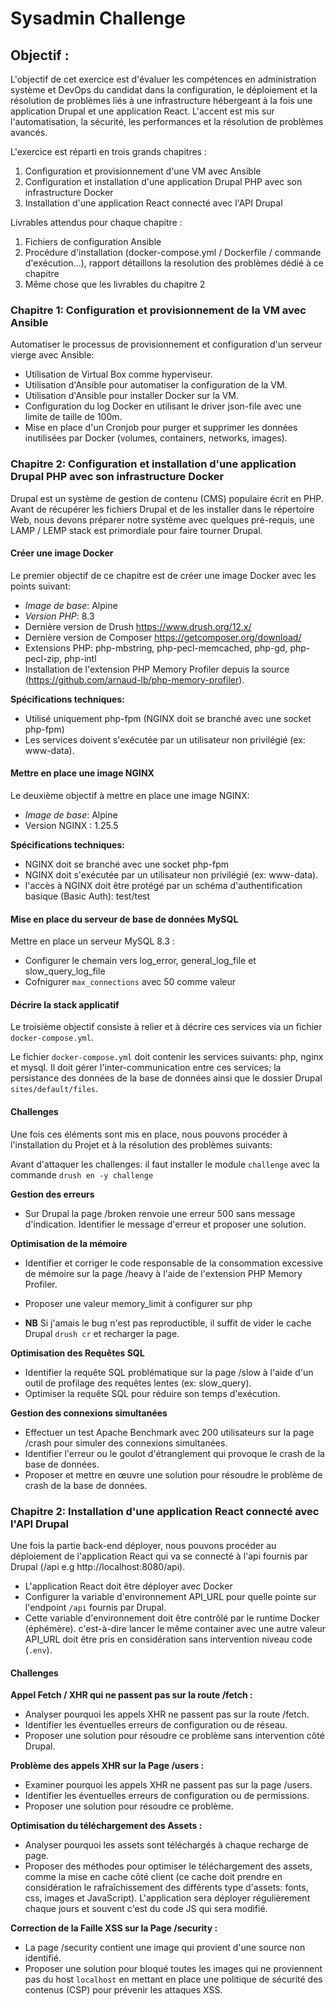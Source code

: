 # Sysadmin Challenge

## Objectif :
L'objectif de cet exercice est d'évaluer les compétences en administration système et DevOps du candidat dans la configuration, le déploiement et la résolution de problèmes liés à une infrastructure hébergeant à la fois une application Drupal et une application React. L'accent est mis sur l'automatisation, la sécurité, les performances et la résolution de problèmes avancés.

L'exercice est réparti en trois grands chapitres :

 1. Configuration et provisionnement d'une VM avec Ansible
 2. Configuration et installation d'une application Drupal PHP avec son infrastructure Docker
 3. Installation d'une application React connecté avec l'API Drupal
  
Livrables attendus pour chaque chapitre :
 1. Fichiers de configuration Ansible
 2. Procédure d'installation (docker-compose.yml / Dockerfile / commande d'exécution...), rapport détaillons la resolution des problèmes dédié à ce chapitre
 3. Même chose que les livrables du chapitre 2
### Chapitre 1:  Configuration et provisionnement de la VM avec Ansible
Automatiser le processus de provisionnement et configuration d'un serveur vierge avec Ansible:

- Utilisation de Virtual Box comme hyperviseur.
- Utilisation d'Ansible pour automatiser la configuration de la VM.
- Utilisation d'Ansible pour installer Docker sur la VM.
- Configuration du log Docker en utilisant le driver json-file avec une limite de taille de 100m.
- Mise en place d'un Cronjob pour purger et supprimer les données inutilisées par Docker (volumes, containers, networks, images).

### Chapitre 2: Configuration et installation d'une application Drupal PHP avec son infrastructure Docker
Drupal est un système de gestion de contenu (CMS) populaire écrit en PHP. Avant de récupérer les fichiers Drupal et de les installer dans le répertoire Web, nous devons préparer notre système avec quelques pré-requis, une LAMP / LEMP stack est primordiale pour faire tourner Drupal.

#### Créer une image Docker
Le premier objectif de ce chapitre est de créer une image Docker avec les points suivant:
 - *Image de base*: Alpine
 - *Version PHP*: 8.3
 - Dernière version de Drush https://www.drush.org/12.x/
 - Dernière version de Composer https://getcomposer.org/download/
 - Extensions PHP: php-mbstring, php-pecl-memcached, php-gd, php-pecl-zip, php-intl
 - Installation de l'extension PHP Memory Profiler depuis la source (https://github.com/arnaud-lb/php-memory-profiler).

**Spécifications techniques:**

 - Utilisé uniquement php-fpm (NGINX doit se branché avec une socket php-fpm)
 - Les services doivent s'exécutée par un utilisateur non privilégié (ex: www-data).

#### Mettre en place une image NGINX
Le deuxième objectif à mettre en place une image NGINX:
 - *Image de base*: Alpine
 - Version NGINX : 1.25.5

**Spécifications techniques:**
 - NGINX doit se branché avec une socket php-fpm
 - NGINX doit s'exécutée par un utilisateur non privilégié (ex: www-data).
 - l'accès à NGINX doit être protégé par un schéma d'authentification basique (Basic Auth): test/test

#### Mise en place du serveur de base de données MySQL

Mettre en place un serveur MySQL 8.3 :
- Configurer le chemain vers log_error, general_log_file et slow_query_log_file
- Cofnigurer `max_connections` avec 50 comme valeur

#### Décrire la stack applicatif
Le troisième objectif consiste à relier et à décrire ces services via un fichier `docker-compose.yml`.

Le fichier `docker-compose.yml` doit contenir les services suivants: php, nginx et mysql. Il doit gérer l'inter-communication entre ces services; la persistance des données de la base de données ainsi que le dossier Drupal `sites/default/files`.

#### Challenges
Une fois ces éléments sont mis en place, nous pouvons procéder à l'installation du Projet et à la résolution des problèmes suivants:

Avant d'attaquer les challenges: il faut installer le module `challenge` avec la commande `drush en -y challenge`

**Gestion des erreurs**
- Sur Drupal la page /broken renvoie une erreur 500 sans message d'indication. Identifier le message d'erreur et proposer une solution.

**Optimisation de la mémoire**
- Identifier et corriger le code responsable de la consommation excessive de mémoire sur la page /heavy à l'aide de l'extension PHP Memory Profiler.
- Proposer une valeur memory_limit à configurer sur php

- **NB** Si j'amais le bug n'est pas reproductible, il suffit de vider le cache Drupal `drush cr` et recharger la page.

**Optimisation des Requêtes SQL**
 - Identifier la requête SQL problématique sur la page /slow à l'aide d'un outil de profilage des requêtes lentes (ex: slow_query).
 - Optimiser la requête SQL pour réduire son temps d'exécution.

**Gestion des connexions simultanées**
- Effectuer un test Apache Benchmark avec 200 utilisateurs sur la page /crash pour simuler des connexions simultanées.
- Identifier l'erreur ou le goulot d'étranglement qui provoque le crash de la base de données.
- Proposer et mettre en œuvre une solution pour résoudre le problème de crash de la base de données.

### Chapitre 2: Installation d'une application React connecté avec l'API Drupal

 Une fois la partie back-end déployer, nous pouvons procéder au déploiement de l'application React qui va se connecté à l'api fournis par Drupal (/api e.g http://localhost:8080/api).

- L'application React doit être déployer avec Docker
- Configurer la variable d'environnement API_URL pour quelle pointe sur l'endpoint `/api` fournis par Drupal.
- Cette variable d'environnement doit être contrôlé par le runtime Docker (éphémère). c'est-à-dire lancer le même container avec une autre valeur API_URL doit être pris en considération sans intervention niveau code (`.env`).
#### Challenges
**Appel Fetch / XHR qui ne passent pas sur la route /fetch :**

- Analyser pourquoi les appels XHR ne passent pas sur la route /fetch.
- Identifier les éventuelles erreurs de configuration ou de réseau.
- Proposer une solution pour résoudre ce problème sans intervention côté Drupal.

**Problème des appels XHR sur la Page /users :**
- Examiner pourquoi les appels XHR ne passent pas sur la page /users.
- Identifier les éventuelles erreurs de configuration ou de permissions.
- Proposer une solution pour résoudre ce problème.

 **Optimisation du téléchargement des Assets :**
- Analyser pourquoi les assets sont téléchargés à chaque recharge de page.
- Proposer des méthodes pour optimiser le téléchargement des assets, comme la mise en cache côté client (ce cache doit prendre en considération le rafraîchissement des différents type d'assets: fonts, css, images et JavaScript). L'application sera déployer régulièrement chaque jours et souvent c'est du code JS qui sera modifié. 

**Correction de la Faille XSS sur la Page /security :**
- La page /security contient une image qui provient d'une source non identifié.
- Proposer une solution pour bloqué toutes les images qui ne proviennent pas du host `localhost` en mettant en place une politique de sécurité des contenus (CSP) pour prévenir les attaques XSS.
